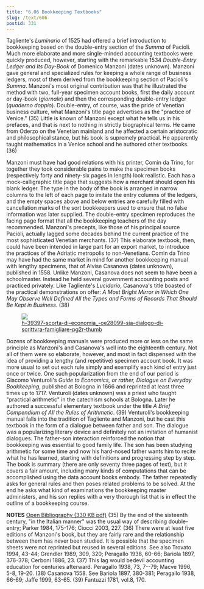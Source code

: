 ```yaml
---
title: "6.06 Bookkeeping Textbooks"
slug: /text/606
postid: 331
---
```

Tagliente's <em>Luminario</em> of 1525 had offered a brief introduction to bookkeeping based on the double-entry section of the <em>Summa</em> of Pacioli. Much more elaborate and more single-minded accounting textbooks were quickly produced, however, starting with the remarkable 1534 <em>Double-Entry Ledger and Its Day-Book</em> of Domenico Manzoni (dates unknown). Manzoni gave general and specialized rules for keeping a whole range of business ledgers, most of them derived from the bookkeeping section of Pacioli's <em>Summa</em>. Manzoni's most original contribution was that he illustrated the method with two, full-year specimen account books, first the daily account or day-book (<em>giornale</em>) and then the corresponding double-entry ledger (<em>quaderno doppio</em>). Double-entry, of course, was the pride of Venetian business culture, what Manzoni's title page advertises as the "practice of Venice." (35) Little is known of Manzoni except what he tells us in his prefaces, and that is next to nothing in strictly biographical terms. He came from Oderzo on the Venetian mainland and he affected a certain aristocratic and philosophical stance, but his book is supremely practical. He apparently taught mathematics in a Venice school and he authored other textbooks. (36)

Manzoni must have had good relations with his printer, Comin da Trino, for together they took considerable pains to make the specimen books (respectively forty and ninety-six pages in length) look realistic. Each has a mock-calligraphic title page that suggests how a merchant should open his blank ledger. The type in the body of the book is arranged in narrow columns to the left of each page to imitate the entry columns of the ledgers, and the empty spaces above and below entries are carefully filled with cancellation marks of the sort bookkeepers used to ensure that no false information was later supplied. The double-entry specimen reproduces the facing page format that all the bookkeeping teachers of the day recommended. Manzoni's precepts, like those of his principal source Pacioli, actually lagged some decades behind the current practice of the most sophisticated Venetian merchants. (37) This elaborate textbook, then, could have been intended in large part for an export market, to introduce the practices of the Adriatic metropolis to non-Venetians. Comin da Trino may have had the same market in mind for another bookkeeping manual with lengthy specimens, that of Alvise Casanova (dates unknown), published in 1558. Unlike Manzoni, Casanova does not seem to have been a schoolmaster. Instead he held several government accounting posts and practiced privately. Like Tagliente's <em>Lucidario</em>, Casanova's title boasted of the practical demonstrations on offer: <em>A Most Bright Mirror in Which One May Observe Well Defined All the Types and Forms of Records That Should Be Kept in Business</em>. (38)

<figure class="mkdn-figure">
    <a href="/images_full/6.00_Chapter_Six/H-3.9397,-Scorta-di-economia_-o-sia,-Dialogo-di-scrittvra-famigliare,-pg.2r.jpg" class="mkdn-image-link">
    <img class="mkdn-image" src="/images_full/6.00_Chapter_Six/H-3.9397,-Scorta-di-economia_-o-sia,-Dialogo-di-scrittvra-famigliare,-pg.2r.jpg" />
    <figcaption class="mkdn-figcaption">h-39397-scorta-di-economia_-oe28099-sia-dialogo-di-scrittvra-famigliare-pg2r-thumb</figcaption>
    </a>
</figure>

Dozens of bookkeeping manuals were produced more or less on the same principle as Manzoni's and Casanova's well into the eighteenth century. Not all of them were so elaborate, however, and most in fact dispensed with the idea of providing a lengthy (and repetitive) specimen account book. It was more usual to set out each rule simply and exemplify each kind of entry just once or twice. One such popularization from the end of our period is Giacomo Venturoli's <em>Guide to Economics, or rather, Dialogue on Everyday Bookkeeping</em>, published at Bologna in 1666 and reprinted at least three times up to 1717. Venturoli (dates unknown) was a priest who taught "practical arithmetic" in the catechism schools at Bologna. Later he authored a successful elementary textbook under the title <em>A Brief Compendium of All the Rules of Arithmetic</em>. (39) Venturoli's bookkeeping manual falls into the tradition of Tagliente and Manzoni, but he cast this textbook in the form of a dialogue between father and son. The dialogue was a popularizing literary device and definitely not an imitation of humanist dialogues. The father-son interaction reinforced the notion that bookkeeping was essential to good family life. The son has been studying arithmetic for some time and now his hard-nosed father wants him to recite what he has learned, starting with definitions and progressing step by step. The book is summary (there are only seventy three pages of text), but it covers a fair amount, including many kinds of computations that can be accomplished using the data account books embody. The father repeatedly asks for general rules and then poses related problems to be solved. At the end he asks what kind of examinations the bookkeeping master administers, and his son replies with a very thorough list that is in effect the outline of a bookkeeping course.

<strong>NOTES</strong>
<a href="http://www.humanismforsale.org/bibliography.pdf" target="new">Open Bibliography (330 KB pdf)</a>
(35) By the end of the sixteenth century, "in the Italian manner" was the usual way of describing double-entry; Parker 1984, 175-176; Ciocci 2003, 227.
(36) There were at least five editions of Manzoni's book, but they are fairly rare and the relationship between them has never been studied. It is possible that the specimen sheets were not reprinted but reused in several editions. See also Trovato 1994, 43-44; Grendler 1989, 309, 320; Peragallo 1938, 60-66; Bariola 1897, 376-378; Cerboni 1886, 23.
(37) This lag would bedevil accounting education for centuries afterward. Peragallo 1938, 73, 7--79; Macve 1996, 5-8, 19-20.
(38) Casanova 1558. See Bariola 1897, 380-381; Peragallo 1938, 66-69; Jaffe 1999, 63-65.
(39) Fantuzzi 1781, vol.8, 170.
